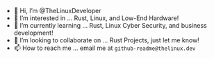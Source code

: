 - 👋 Hi, I’m @TheLinuxDeveloper
- 👀 I’m interested in ... Rust, Linux, and Low-End Hardware!
- 🌱 I’m currently learning ... Rust, Linux Cyber Security, and business development!
- 💞️ I’m looking to collaborate on ... Rust Projects, just let me know!
- 📫 How to reach me ... email me at `github-readme@thelinux.dev`
